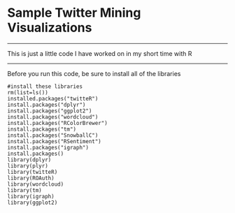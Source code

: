 Sample Twitter Mining Visualizations
===

---

This is just a little code I have worked on in my short time with R

---

Before you run this code, be sure to install all of the libraries
```
#install these libraries
rm(list=ls())
installed.packages("twitteR")
install.packages("dplyr")
install.packages("ggplot2")
install.packages("wordcloud")
install.packages("RColorBrewer")
install.packages("tm")
install.packages("SnowballC")
install.packages("RSentiment")
install.packages("igraph")
install.packages()
library(dplyr)
library(plyr)
library(twitteR)
library(ROAuth)
library(wordcloud)
library(tm)
library(igraph)
library(ggplot2)
```